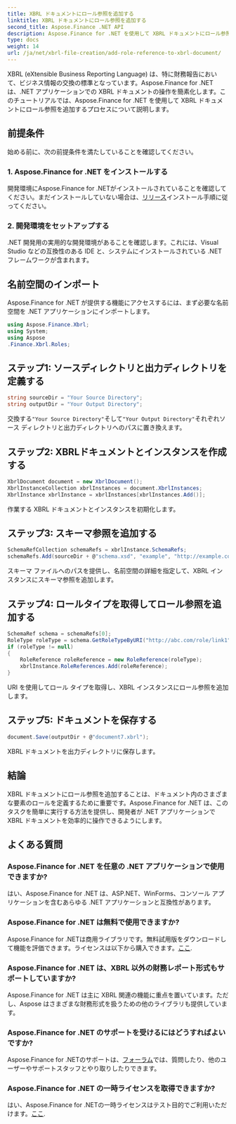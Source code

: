 ```yaml
---
title: XBRL ドキュメントにロール参照を追加する
linktitle: XBRL ドキュメントにロール参照を追加する
second_title: Aspose.Finance .NET API
description: Aspose.Finance for .NET を使用して XBRL ドキュメントにロール参照を追加する方法を学習します。このチュートリアルを使用して、.NET アプリケーションでの財務レポート作成を簡素化します。
type: docs
weight: 14
url: /ja/net/xbrl-file-creation/add-role-reference-to-xbrl-document/
---
```

XBRL (eXtensible Business Reporting Language) は、特に財務報告において、ビジネス情報の交換の標準となっています。Aspose.Finance for .NET は、.NET アプリケーションでの XBRL ドキュメントの操作を簡素化します。このチュートリアルでは、Aspose.Finance for .NET を使用して XBRL ドキュメントにロール参照を追加するプロセスについて説明します。
## 前提条件
始める前に、次の前提条件を満たしていることを確認してください。
### 1. Aspose.Finance for .NET をインストールする
開発環境にAspose.Finance for .NETがインストールされていることを確認してください。まだインストールしていない場合は、[リリース](https://releases.aspose.com/finance/net/)インストール手順に従ってください。
### 2. 開発環境をセットアップする
.NET 開発用の実用的な開発環境があることを確認します。これには、Visual Studio などの互換性のある IDE と、システムにインストールされている .NET フレームワークが含まれます。
## 名前空間のインポート
Aspose.Finance for .NET が提供する機能にアクセスするには、まず必要な名前空間を .NET アプリケーションにインポートします。
```csharp
using Aspose.Finance.Xbrl;
using System;
using Aspose
.Finance.Xbrl.Roles;
```
## ステップ1: ソースディレクトリと出力ディレクトリを定義する
```csharp
string sourceDir = "Your Source Directory";
string outputDir = "Your Output Directory";
```
交換する`"Your Source Directory"`そして`"Your Output Directory"`それぞれソース ディレクトリと出力ディレクトリへのパスに置き換えます。
## ステップ2: XBRLドキュメントとインスタンスを作成する
```csharp
XbrlDocument document = new XbrlDocument();
XbrlInstanceCollection xbrlInstances = document.XbrlInstances;
XbrlInstance xbrlInstance = xbrlInstances[xbrlInstances.Add()];
```
作業する XBRL ドキュメントとインスタンスを初期化します。
## ステップ3: スキーマ参照を追加する
```csharp
SchemaRefCollection schemaRefs = xbrlInstance.SchemaRefs;
schemaRefs.Add(sourceDir + @"schema.xsd", "example", "http://example.com/xbrl/taxonomy");
```
スキーマ ファイルへのパスを提供し、名前空間の詳細を指定して、XBRL インスタンスにスキーマ参照を追加します。
## ステップ4: ロールタイプを取得してロール参照を追加する
```csharp
SchemaRef schema = schemaRefs[0];
RoleType roleType = schema.GetRoleTypeByURI("http://abc.com/role/link1");
if (roleType != null)
{
    RoleReference roleReference = new RoleReference(roleType);
    xbrlInstance.RoleReferences.Add(roleReference);
}
```
URI を使用してロール タイプを取得し、XBRL インスタンスにロール参照を追加します。
## ステップ5: ドキュメントを保存する
```csharp
document.Save(outputDir + @"document7.xbrl");
```
XBRL ドキュメントを出力ディレクトリに保存します。
## 結論
XBRL ドキュメントにロール参照を追加することは、ドキュメント内のさまざまな要素のロールを定義するために重要です。Aspose.Finance for .NET は、このタスクを簡単に実行する方法を提供し、開発者が .NET アプリケーションで XBRL ドキュメントを効率的に操作できるようにします。
## よくある質問
### Aspose.Finance for .NET を任意の .NET アプリケーションで使用できますか?
はい、Aspose.Finance for .NET は、ASP.NET、WinForms、コンソール アプリケーションを含むあらゆる .NET アプリケーションと互換性があります。
### Aspose.Finance for .NET は無料で使用できますか?
 Aspose.Finance for .NETは商用ライブラリです。無料試用版をダウンロードして機能を評価できます。ライセンスは以下から購入できます。[ここ](https://purchase.aspose.com/buy).
### Aspose.Finance for .NET は、XBRL 以外の財務レポート形式もサポートしていますか?
Aspose.Finance for .NET は主に XBRL 関連の機能に重点を置いています。ただし、Aspose はさまざまな財務形式を扱うための他のライブラリも提供しています。
### Aspose.Finance for .NET のサポートを受けるにはどうすればよいですか?
 Aspose.Finance for .NETのサポートは、[フォーラム](https://forum.aspose.com/c/finance/43)では、質問したり、他のユーザーやサポートスタッフとやり取りしたりできます。
### Aspose.Finance for .NET の一時ライセンスを取得できますか?
はい、Aspose.Finance for .NETの一時ライセンスはテスト目的でご利用いただけます。[ここ](https://purchase.aspose.com/temporary-license/).